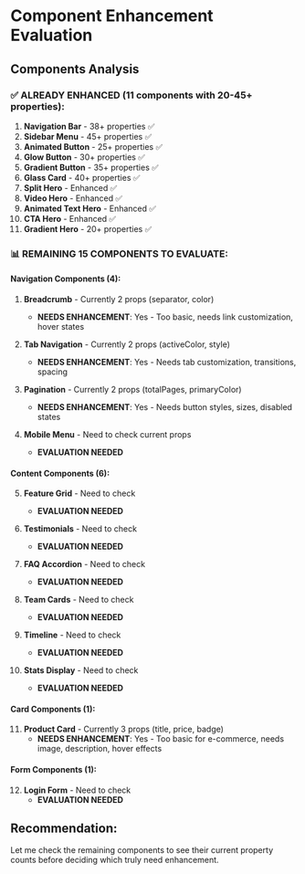 # Component Enhancement Evaluation

## Components Analysis

### ✅ ALREADY ENHANCED (11 components with 20-45+ properties):
1. **Navigation Bar** - 38+ properties ✅
2. **Sidebar Menu** - 45+ properties ✅
3. **Animated Button** - 25+ properties ✅
4. **Glow Button** - 30+ properties ✅
5. **Gradient Button** - 35+ properties ✅
6. **Glass Card** - 40+ properties ✅
7. **Split Hero** - Enhanced ✅
8. **Video Hero** - Enhanced ✅
9. **Animated Text Hero** - Enhanced ✅
10. **CTA Hero** - Enhanced ✅
11. **Gradient Hero** - 20+ properties ✅

### 📊 REMAINING 15 COMPONENTS TO EVALUATE:

#### Navigation Components (4):
1. **Breadcrumb** - Currently 2 props (separator, color)
   - **NEEDS ENHANCEMENT**: Yes - Too basic, needs link customization, hover states
   
2. **Tab Navigation** - Currently 2 props (activeColor, style)
   - **NEEDS ENHANCEMENT**: Yes - Needs tab customization, transitions, spacing
   
3. **Pagination** - Currently 2 props (totalPages, primaryColor)
   - **NEEDS ENHANCEMENT**: Yes - Needs button styles, sizes, disabled states
   
4. **Mobile Menu** - Need to check current props
   - **EVALUATION NEEDED**

#### Content Components (6):
5. **Feature Grid** - Need to check
   - **EVALUATION NEEDED**
   
6. **Testimonials** - Need to check
   - **EVALUATION NEEDED**
   
7. **FAQ Accordion** - Need to check
   - **EVALUATION NEEDED**
   
8. **Team Cards** - Need to check
   - **EVALUATION NEEDED**
   
9. **Timeline** - Need to check
   - **EVALUATION NEEDED**
   
10. **Stats Display** - Need to check
    - **EVALUATION NEEDED**

#### Card Components (1):
11. **Product Card** - Currently 3 props (title, price, badge)
    - **NEEDS ENHANCEMENT**: Yes - Too basic for e-commerce, needs image, description, hover effects

#### Form Components (1):
12. **Login Form** - Need to check
    - **EVALUATION NEEDED**

## Recommendation:
Let me check the remaining components to see their current property counts before deciding which truly need enhancement.